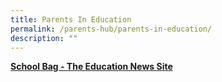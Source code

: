 ```yaml
---
title: Parents In Education
permalink: /parents-hub/parents-in-education/
description: ""
---
```

[**School Bag - The Education News Site**](https://www.google.com/url?q=https://www.schoolbag.edu.sg/features/parent-partnership&sa=D&source=docs&ust=1675833777252910&usg=AOvVaw0fHjUJSqfey8IdriRbNAQ7)